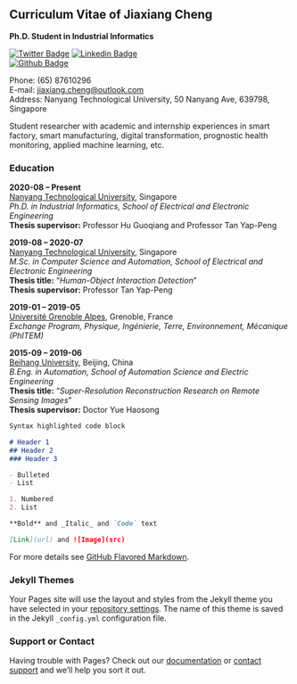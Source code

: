 ## Curriculum Vitae of Jiaxiang Cheng
**Ph.D. Student in Industrial Informatics**
    
[![Twitter Badge](https://img.shields.io/badge/-Jiaxiang_Cheng-1ca0f1?style=flat-square&logo=twitter&logoColor=white&link=https://twitter.com/JiaXplorer)](https://twitter.com/JiaXplorer)  [![Linkedin Badge](https://img.shields.io/badge/-Jiaxiang_Cheng-blue?style=flat-square&logo=Linkedin&logoColor=white&link=https://www.linkedin.com/in/jiaxiang-cheng//)](https://www.linkedin.com/in/jiaxiang-cheng/)    
[![Github Badge](https://img.shields.io/github/stars/jiaxiang-cheng?style=social)](https://github.com/jiaxiang-cheng)    

Phone: (65) 87610296            
E-mail: jiaxiang.cheng@outlook.com            
Address: Nanyang Technological University, 50 Nanyang Ave, 639798, Singapore		

Student researcher with academic and internship experiences in smart factory, smart manufacturing, digital transformation, prognostic health monitoring, applied machine learning, etc.


### Education
**2020-08 – Present**    
[Nanyang Technological University](https://www.ntu.edu.sg/), Singapore    
_Ph.D. in Industrial Informatics, School of Electrical and Electronic Engineering_    
**Thesis supervisor:** Professor Hu Guoqiang and Professor Tan Yap-Peng

**2019-08 – 2020-07**     
[Nanyang Technological University](https://www.ntu.edu.sg/), Singapore     
_M.Sc. in Computer Science and Automation, School of Electrical and Electronic Engineering_   
**Thesis title:** “_Human-Object Interaction Detection_”     
**Thesis supervisor:** Professor Tan Yap-Peng

**2019-01 – 2019-05**	     
[Université Grenoble Alpes](https://www.univ-grenoble-alpes.fr/), Grenoble, France    
_Exchange Program, Physique, Ingénierie, Terre, Environnement, Mécanique (PhITEM)_

**2015-09 – 2019-06**	    
[Beihang University](https://ev.buaa.edu.cn/), Beijing, China    
_B.Eng. in Automation, School of Automation Science and Electric Engineering_    
**Thesis title:** “_Super-Resolution Reconstruction Research on Remote Sensing Images_”     
**Thesis supervisor:** Doctor Yue Haosong    


```markdown
Syntax highlighted code block

# Header 1
## Header 2
### Header 3

- Bulleted
- List

1. Numbered
2. List

**Bold** and _Italic_ and `Code` text

[Link](url) and ![Image](src)
```

For more details see [GitHub Flavored Markdown](https://guides.github.com/features/mastering-markdown/).

### Jekyll Themes

Your Pages site will use the layout and styles from the Jekyll theme you have selected in your [repository settings](https://github.com/jiaxiang-cheng/jiaxiang-cheng.github.io/settings/pages). The name of this theme is saved in the Jekyll `_config.yml` configuration file.

### Support or Contact

Having trouble with Pages? Check out our [documentation](https://docs.github.com/categories/github-pages-basics/) or [contact support](https://support.github.com/contact) and we’ll help you sort it out.
